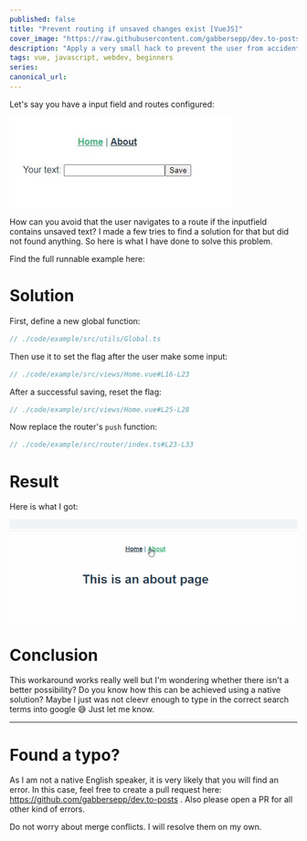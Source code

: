 ```yaml
---
published: false
title: "Prevent routing if unsaved changes exist [VueJS]"
cover_image: "https://raw.githubusercontent.com/gabbersepp/dev.to-posts/master/blog-posts/vuejs-avoid-routes/assets/header.jpg"
description: "Apply a very small hack to prevent the user from accidentally switching to another page without saving changes [VueJS]"
tags: vue, javascript, webdev, beginners
series:
canonical_url:
---
```


Let's say you have a input field and routes configured:

![](./assets/form.jpg)

How can you avoid that the user navigates to a route if the inputfield contains unsaved text? I made a few tries to find a solution for that but did not found anything. So here is what I have done to solve this problem.

Find the full runnable example here: <todo>

# Solution
First, define a new global function:

```ts
// ./code/example/src/utils/Global.ts
```

Then use it to set the flag after the user make some input:

```ts
// ./code/example/src/views/Home.vue#L16-L23
```

After a successful saving, reset the flag:

```ts
// ./code/example/src/views/Home.vue#L25-L28
```

Now replace the router's `push` function:

```ts
// ./code/example/src/router/index.ts#L23-L33
```

# Result
Here is what I got:

![](./assets/vuejs-route.gif)

# Conclusion
This workaround works really well but I'm wondering whether there isn't a better possibility? Do you know how this can be achieved using a native solution? Maybe I just was not cleevr enough to type in the correct search terms into google :sweat_smile: Just let me know.

----

# Found a typo?
As I am not a native English speaker, it is very likely that you will find an error. In this case, feel free to create a pull request here: https://github.com/gabbersepp/dev.to-posts . Also please open a PR for all other kind of errors.

Do not worry about merge conflicts. I will resolve them on my own. 
